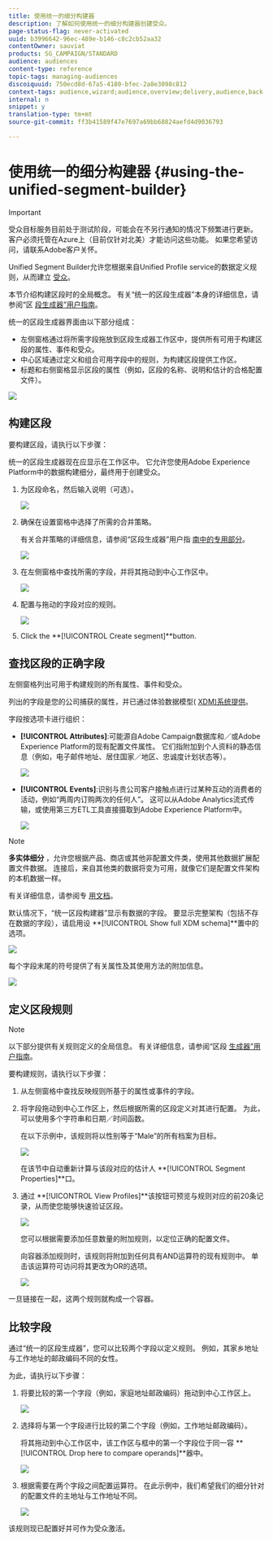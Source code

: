 ```yaml
---
title: 使用统一的细分构建器
description: 了解如何使用统一的细分构建器创建受众。
page-status-flag: never-activated
uuid: b3996642-96ec-489e-b146-c8c2cb52aa32
contentOwner: sauviat
products: SG_CAMPAIGN/STANDARD
audience: audiences
content-type: reference
topic-tags: managing-audiences
discoiquuid: 750ecd8d-67a5-4180-bfec-2a8e3098c812
context-tags: audience,wizard;audience,overview;delivery,audience,back
internal: n
snippet: y
translation-type: tm+mt
source-git-commit: ff3b41589f47e7697a69bb68824aefd4d9036793

---
```



# 使用统一的细分构建器 {#using-the-unified-segment-builder}

>[!IMPORTANT]
>
>受众目标服务目前处于测试阶段，可能会在不另行通知的情况下频繁进行更新。 客户必须托管在Azure上（目前仅针对北美）才能访问这些功能。 如果您希望访问，请联系Adobe客户关怀。

Unified Segment Builder允许您根据来自Unified Profile service的数据定义规则，从而建立 [受众](https://www.adobe.io/apis/experienceplatform/home/profile-identity-segmentation.html)。

本节介绍构建区段时的全局概念。 有关“统一的区段生成器”本身的详细信息，请参阅“区 [段生成器”用户指南](https://www.adobe.io/apis/experienceplatform/home/profile-identity-segmentation/profile-identity-segmentation-services.html#!api-specification/markdown/narrative/technical_overview/segmentation/segment-builder-guide.md)。

统一的区段生成器界面由以下部分组成：

* 左侧窗格通过将所需字段拖放到区段生成器工作区中，提供所有可用于构建区段的属性、事件和受众。
* 中心区域通过定义和组合可用字段中的规则，为构建区段提供工作区。
* 标题和右侧窗格显示区段的属性（例如，区段的名称、说明和估计的合格配置文件）。

![](assets/aep_audiences_interface.png)

## 构建区段

要构建区段，请执行以下步骤：

统一的区段生成器现在应显示在工作区中。 它允许您使用Adobe Experience Platform中的数据构建细分，最终用于创建受众。

1. 为区段命名，然后输入说明（可选）。

   ![](assets/aep_audiences_creation_edit_name.png)

1. 确保在设置窗格中选择了所需的合并策略。

   有关合并策略的详细信息，请参阅“区段生成器”用户指 [南中的专用部分](https://www.adobe.io/apis/experienceplatform/home/profile-identity-segmentation/profile-identity-segmentation-services.html#!api-specification/markdown/narrative/technical_overview/segmentation/segment-builder-guide.md)。

   ![](assets/aep_audiences_mergepolicy.png)

1. 在左侧窗格中查找所需的字段，并将其拖动到中心工作区中。

   ![](assets/aep_audiences_dragfield.png)

1. 配置与拖动的字段对应的规则。

   ![](assets/aep_audiences_configure_rules.png)

1. Click the **[!UICONTROL Create segment]**button.

## 查找区段的正确字段

左侧窗格列出可用于构建规则的所有属性、事件和受众。

列出的字段是您的公司捕获的属性，并已通过体验数据模型( [XDM)系统提供](https://www.adobe.io/apis/experienceplatform/home/xdm.html)。

字段按选项卡进行组织：

* **[!UICONTROL Attributes]**:可能源自Adobe Campaign数据库和／或Adobe Experience Platform的现有配置文件属性。 它们指附加到个人资料的静态信息（例如，电子邮件地址、居住国家／地区、忠诚度计划状态等）。

   ![](assets/aep_audiences_attributestab.png)

* **[!UICONTROL Events]**:识别与贵公司客户接触点进行过某种互动的消费者的活动，例如“两周内订购两次的任何人”。 这可以从Adobe Analytics流式传输，或使用第三方ETL工具直接摄取到Adobe Experience Platform中。

   ![](assets/aep_audiences_eventstab.png)

>[!NOTE]
>
>**多实体细分** ，允许您根据产品、商店或其他非配置文件类，使用其他数据扩展配置文件数据。 连接后，来自其他类的数据将变为可用，就像它们是配置文件架构的本机数据一样。
>
>有关详细信息，请参阅专 [用文档](https://www.adobe.io/apis/experienceplatform/home/profile-identity-segmentation/profile-identity-segmentation-services.html#!api-specification/markdown/narrative/tutorials/segmentation/multi_entity_segmentation.md)。

默认情况下，“统一区段构建器”显示有数据的字段。 要显示完整架构（包括不存在数据的字段），请启用设 **[!UICONTROL Show full XDM schema]**置中的选项。

![](assets/aep_audiences_populatedfields.png)

每个字段末尾的符号提供了有关属性及其使用方法的附加信息。

![](assets/aep_audiences_isymbol.png)

## 定义区段规则

>[!NOTE]
>
>以下部分提供有关规则定义的全局信息。 有关详细信息，请参阅“区段 [生成器”用户指南](https://www.adobe.io/apis/experienceplatform/home/profile-identity-segmentation/profile-identity-segmentation-services.html#!api-specification/markdown/narrative/technical_overview/segmentation/segment-builder-guide.md)。

要构建规则，请执行以下步骤：

1. 从左侧窗格中查找反映规则所基于的属性或事件的字段。

1. 将字段拖动到中心工作区上，然后根据所需的区段定义对其进行配置。 为此，可以使用多个字符串和日期／时间函数。

   在以下示例中，该规则将以性别等于“Male”的所有档案为目标。

   ![](assets/aep_audiences_malegender.png)

   在该节中自动重新计算与该段对应的估计人 **[!UICONTROL Segment Properties]**口。

1. 通过 **[!UICONTROL View Profiles]**该按钮可预览与规则对应的前20条记录，从而使您能够快速验证区段。

   ![](assets/aep_audiences_samplepreview.png)

   您可以根据需要添加任意数量的附加规则，以定位正确的配置文件。

   向容器添加规则时，该规则将附加到任何具有AND运算符的现有规则中。 单击该运算符可访问将其更改为OR的选项。

   ![](assets/aep_audiences_andoperator.png)

一旦链接在一起，这两个规则就构成一个容器。

## 比较字段

通过“统一的区段生成器”，您可以比较两个字段以定义规则。 例如，其家乡地址与工作地址的邮政编码不同的女性。

为此，请执行以下步骤：

1. 将要比较的第一个字段（例如，家庭地址邮政编码）拖动到中心工作区上。

   ![](assets/aep_audiences_comparing_1.png)

1. 选择将与第一个字段进行比较的第二个字段（例如，工作地址邮政编码）。

   将其拖动到中心工作区中，该工作区与框中的第一个字段位于同一容 **[!UICONTROL Drop here to compare operands]**器中。

   ![](assets/aep_audiences_comparing_2.png)

1. 根据需要在两个字段之间配置运算符。 在此示例中，我们希望我们的细分针对的配置文件的主地址与工作地址不同。

   ![](assets/aep_audiences_comparing_3.png)

该规则现已配置好并可作为受众激活。
